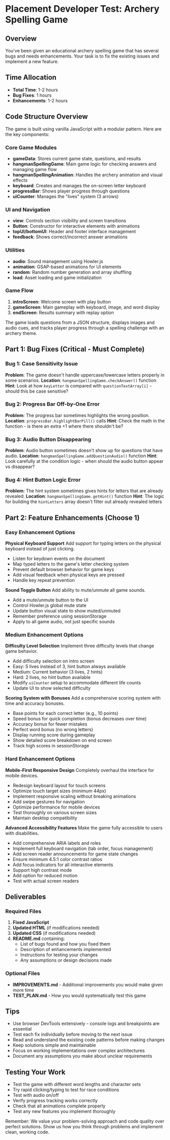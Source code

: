 # Placement Developer Test: Archery Spelling Game

## Overview
You've been given an educational archery spelling game that has several bugs and needs enhancements. Your task is to fix the existing issues and implement a new feature.

## Time Allocation
- **Total Time**: 1-2 hours
- **Bug Fixes**: 1 hours
- **Enhancements**: 1-2 hours

## Code Structure Overview

The game is built using vanilla JavaScript with a modular pattern. Here are the key components:

### Core Game Modules
- **gameData**: Stores current game state, questions, and results
- **hangmanSpellingGame**: Main game logic for checking answers and managing game flow
- **hangmanSpellingAnimation**: Handles the archery animation and visual effects
- **keyboard**: Creates and manages the on-screen letter keyboard
- **progressBar**: Shows player progress through questions
- **uiCounter**: Manages the "lives" system (3 arrows)

### UI and Navigation
- **view**: Controls section visibility and screen transitions
- **Button**: Constructor for interactive elements with animations
- **topUI/bottomUI**: Header and footer interface management
- **feedback**: Shows correct/incorrect answer animations

### Utilities
- **audio**: Sound management using Howler.js
- **animation**: GSAP-based animations for UI elements
- **random**: Random number generation and array shuffling
- **load**: Asset loading and game initialization

### Game Flow
1. **introScreen**: Welcome screen with play button
2. **gameScreen**: Main gameplay with keyboard, image, and word display
3. **endScreen**: Results summary with replay option

The game loads questions from a JSON structure, displays images and audio cues, and tracks player progress through a spelling challenge with an archery theme.

## Part 1: Bug Fixes (Critical - Must Complete)

### Bug 1: Case Sensitivity Issue
**Problem**: The game doesn't handle uppercase/lowercase letters properly in some scenarios.
**Location**: `hangmanSpellingGame.checkAnswer()` function
**Hint**: Look at how `keyLetter` is compared with `questionTextArray[i]` - should this be case sensitive?

### Bug 2: Progress Bar Off-by-One Error
**Problem**: The progress bar sometimes highlights the wrong position.
**Location**: `progressBar.highlightBarPill()` calls
**Hint**: Check the math in the function - is there an extra +1 where there shouldn't be?

### Bug 3: Audio Button Disappearing
**Problem**: Audio button sometimes doesn't show up for questions that have audio.
**Location**: `hangmanSpellingGame.addQuestionAudio()` function
**Hint**: Look carefully at the condition logic - when should the audio button appear vs disappear?

### Bug 4: Hint Button Logic Error
**Problem**: The hint system sometimes gives hints for letters that are already revealed.
**Location**: `hangmanSpellingGame.getHint()` function
**Hint**: The logic for building the `hintLetters` array doesn't filter out already revealed letters

## Part 2: Feature Enhancements (Choose 1)

### Easy Enhancement Options

**Physical Keyboard Support**
Add support for typing letters on the physical keyboard instead of just clicking.
- Listen for keydown events on the document
- Map typed letters to the game's letter checking system
- Prevent default browser behavior for game keys
- Add visual feedback when physical keys are pressed
- Handle key repeat prevention

**Sound Toggle Button**
Add ability to mute/unmute all game sounds.
- Add a mute/unmute button to the UI
- Control Howler.js global mute state
- Update button visual state to show muted/unmuted
- Remember preference using sessionStorage
- Apply to all game audio, not just specific sounds

### Medium Enhancement Options

**Difficulty Level Selection**
Implement three difficulty levels that change game behavior.
- Add difficulty selection on intro screen
- Easy: 5 lives instead of 3, hint button always available
- Medium: Current behavior (3 lives, 2 hints)
- Hard: 2 lives, no hint button available
- Modify `uiCounter` setup to accommodate different life counts
- Update UI to show selected difficulty

**Scoring System with Bonuses**
Add a comprehensive scoring system with time and accuracy bonuses.
- Base points for each correct letter (e.g., 10 points)
- Speed bonus for quick completion (bonus decreases over time)
- Accuracy bonus for fewer mistakes
- Perfect word bonus (no wrong letters)
- Display running score during gameplay
- Show detailed score breakdown on end screen
- Track high scores in sessionStorage

### Hard Enhancement Options

**Mobile-First Responsive Design**
Completely overhaul the interface for mobile devices.
- Redesign keyboard layout for touch screens
- Optimize touch target sizes (minimum 44px)
- Implement responsive scaling without breaking animations
- Add swipe gestures for navigation
- Optimize performance for mobile devices
- Test thoroughly on various screen sizes
- Maintain desktop compatibility

**Advanced Accessibility Features**
Make the game fully accessible to users with disabilities.
- Add comprehensive ARIA labels and roles
- Implement full keyboard navigation (tab order, focus management)
- Add screen reader announcements for game state changes
- Ensure minimum 4.5:1 color contrast ratios
- Add focus indicators for all interactive elements
- Support high contrast mode
- Add option for reduced motion
- Test with actual screen readers

## Deliverables

### Required Files
1. **Fixed JavaScript** 
2. **Updated HTML** (if modifications needed)
3. **Updated CSS** (if modifications needed)
4. **README.md** containing:
   - List of bugs found and how you fixed them
   - Description of enhancements implemented
   - Instructions for testing your changes
   - Any assumptions or design decisions made

### Optional Files
- **IMPROVEMENTS.md** - Additional improvements you would make given more time
- **TEST_PLAN.md** - How you would systematically test this game

## Tips

- Use browser DevTools extensively - console logs and breakpoints are essential
- Test each fix individually before moving to the next issue
- Read and understand the existing code patterns before making changes
- Keep solutions simple and maintainable
- Focus on working implementations over complex architectures
- Document any assumptions you make about unclear requirements

## Testing Your Work

- Test the game with different word lengths and character sets
- Try rapid clicking/typing to test for race conditions
- Test with audio on/off
- Verify progress tracking works correctly
- Check that all animations complete properly
- Test any new features you implement thoroughly

Remember: We value your problem-solving approach and code quality over perfect solutions. Show us how you think through problems and implement clean, working code.